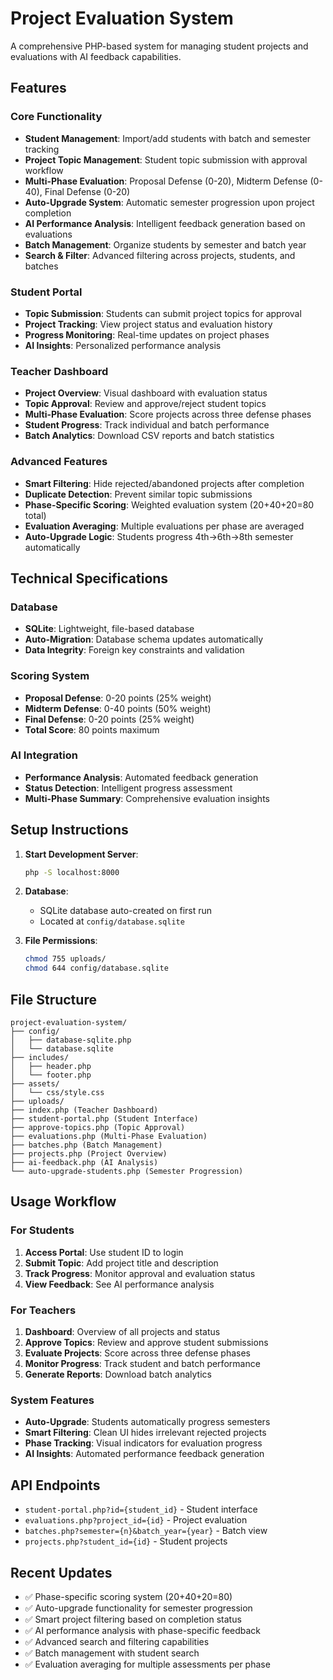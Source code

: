 # Project Evaluation System

A comprehensive PHP-based system for managing student projects and evaluations with AI feedback capabilities.

## Features

### Core Functionality
- **Student Management**: Import/add students with batch and semester tracking
- **Project Topic Management**: Student topic submission with approval workflow
- **Multi-Phase Evaluation**: Proposal Defense (0-20), Midterm Defense (0-40), Final Defense (0-20)
- **Auto-Upgrade System**: Automatic semester progression upon project completion
- **AI Performance Analysis**: Intelligent feedback generation based on evaluations
- **Batch Management**: Organize students by semester and batch year
- **Search & Filter**: Advanced filtering across projects, students, and batches

### Student Portal
- **Topic Submission**: Students can submit project topics for approval
- **Project Tracking**: View project status and evaluation history
- **Progress Monitoring**: Real-time updates on project phases
- **AI Insights**: Personalized performance analysis

### Teacher Dashboard
- **Project Overview**: Visual dashboard with evaluation status
- **Topic Approval**: Review and approve/reject student topics
- **Multi-Phase Evaluation**: Score projects across three defense phases
- **Student Progress**: Track individual and batch performance
- **Batch Analytics**: Download CSV reports and batch statistics

### Advanced Features
- **Smart Filtering**: Hide rejected/abandoned projects after completion
- **Duplicate Detection**: Prevent similar topic submissions
- **Phase-Specific Scoring**: Weighted evaluation system (20+40+20=80 total)
- **Evaluation Averaging**: Multiple evaluations per phase are averaged
- **Auto-Upgrade Logic**: Students progress 4th→6th→8th semester automatically

## Technical Specifications

### Database
- **SQLite**: Lightweight, file-based database
- **Auto-Migration**: Database schema updates automatically
- **Data Integrity**: Foreign key constraints and validation

### Scoring System
- **Proposal Defense**: 0-20 points (25% weight)
- **Midterm Defense**: 0-40 points (50% weight)  
- **Final Defense**: 0-20 points (25% weight)
- **Total Score**: 80 points maximum

### AI Integration
- **Performance Analysis**: Automated feedback generation
- **Status Detection**: Intelligent progress assessment
- **Multi-Phase Summary**: Comprehensive evaluation insights

## Setup Instructions

1. **Start Development Server**:
   ```bash
   php -S localhost:8000
   ```

2. **Database**:
   - SQLite database auto-created on first run
   - Located at `config/database.sqlite`

3. **File Permissions**:
   ```bash
   chmod 755 uploads/
   chmod 644 config/database.sqlite
   ```

## File Structure
```
project-evaluation-system/
├── config/
│   ├── database-sqlite.php
│   └── database.sqlite
├── includes/
│   ├── header.php
│   └── footer.php
├── assets/
│   └── css/style.css
├── uploads/
├── index.php (Teacher Dashboard)
├── student-portal.php (Student Interface)
├── approve-topics.php (Topic Approval)
├── evaluations.php (Multi-Phase Evaluation)
├── batches.php (Batch Management)
├── projects.php (Project Overview)
├── ai-feedback.php (AI Analysis)
└── auto-upgrade-students.php (Semester Progression)
```

## Usage Workflow

### For Students
1. **Access Portal**: Use student ID to login
2. **Submit Topic**: Add project title and description
3. **Track Progress**: Monitor approval and evaluation status
4. **View Feedback**: See AI performance analysis

### For Teachers
1. **Dashboard**: Overview of all projects and status
2. **Approve Topics**: Review and approve student submissions
3. **Evaluate Projects**: Score across three defense phases
4. **Monitor Progress**: Track student and batch performance
5. **Generate Reports**: Download batch analytics

### System Features
- **Auto-Upgrade**: Students automatically progress semesters
- **Smart Filtering**: Clean UI hides irrelevant rejected projects
- **Phase Tracking**: Visual indicators for evaluation progress
- **AI Insights**: Automated performance feedback generation

## API Endpoints
- `student-portal.php?id={student_id}` - Student interface
- `evaluations.php?project_id={id}` - Project evaluation
- `batches.php?semester={n}&batch_year={year}` - Batch view
- `projects.php?student_id={id}` - Student projects

## Recent Updates
- ✅ Phase-specific scoring system (20+40+20=80)
- ✅ Auto-upgrade functionality for semester progression
- ✅ Smart project filtering based on completion status
- ✅ AI performance analysis with phase-specific feedback
- ✅ Advanced search and filtering capabilities
- ✅ Batch management with student search
- ✅ Evaluation averaging for multiple assessments per phase